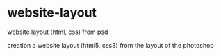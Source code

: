 # website-layout
website layout (html, css) from psd

creation a website layout (html5, css3) from the layout of the photoshop
